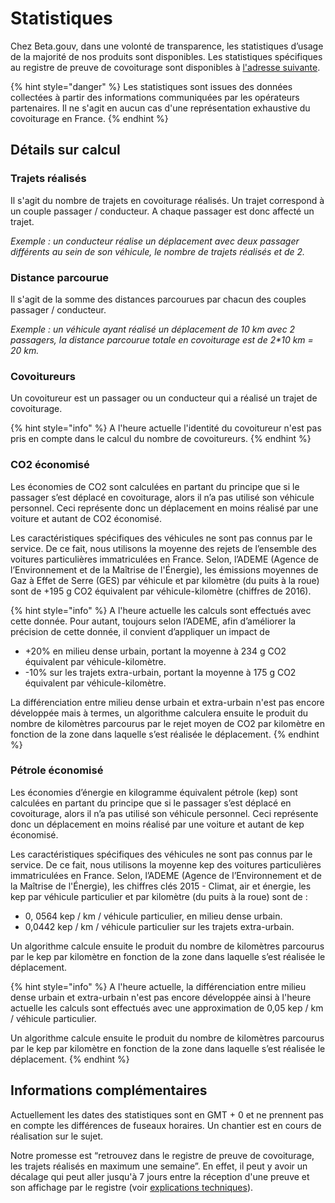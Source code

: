 # Statistiques

Chez Beta.gouv, dans une volonté de transparence, les statistiques d’usage de la majorité de nos produits sont disponibles. Les statistiques spécifiques au registre de preuve de covoiturage sont disponibles à [l'adresse suivante](https://app.covoiturage.beta.gouv.fr/stats). 

{% hint style="danger" %}
Les statistiques sont issues des données collectées à partir des informations communiquées par les opérateurs partenaires. Il ne s'agit en aucun cas d'une représentation exhaustive du covoiturage en France.
{% endhint %}

## Détails sur calcul

### Trajets réalisés 

Il s'agit du nombre de trajets en covoiturage réalisés. Un trajet correspond à un couple passager / conducteur. A chaque passager est donc affecté un trajet.

  
_Exemple : un conducteur réalise un déplacement avec deux passager différents au sein de son véhicule, le nombre de trajets réalisés et de 2._ 

### Distance parcourue

Il s'agit de la somme des distances parcourues par chacun des couples passager / conducteur. 

_Exemple : un véhicule ayant réalisé un déplacement de 10 km avec 2 passagers, la distance parcourue totale en covoiturage est de 2\*10 km = 20 km._

### Covoitureurs

Un covoitureur est un passager ou un conducteur qui a réalisé un trajet de covoiturage.

{% hint style="info" %}
A l'heure actuelle l'identité du covoitureur n'est pas pris en compte dans le calcul du nombre de covoitureurs.
{% endhint %}

### CO2 économisé

Les économies de CO2 sont calculées en partant du principe que si le passager s’est déplacé en covoiturage, alors il n’a pas utilisé son véhicule personnel. Ceci représente donc un déplacement en moins réalisé par une voiture et autant de CO2 économisé.

Les caractéristiques spécifiques des véhicules ne sont pas connus par le service. De ce fait, nous utilisons la moyenne des rejets de l’ensemble des voitures particulières immatriculées en France. Selon, l’ADEME \(Agence de l’Environnement et de la Maîtrise de l'Énergie\), les émissions moyennes de Gaz à Effet de Serre \(GES\) par véhicule et par kilomètre \(du puits à la roue\) sont de +195 g CO2 équivalent par véhicule-kilomètre \(chiffres de 2016\). 

{% hint style="info" %}
A l'heure actuelle les calculs sont effectués avec cette donnée. Pour autant, toujours selon l’ADEME, afin d’améliorer la précision de cette donnée, il convient d’appliquer un impact de

* +20% en milieu dense urbain, portant la moyenne à 234 g CO2 équivalent par véhicule-kilomètre.
* -10% sur les trajets extra-urbain, portant la moyenne à 175 g CO2 équivalent par véhicule-kilomètre.

La différenciation entre milieu dense urbain et extra-urbain n'est pas encore développée mais à termes, un algorithme calculera ensuite le produit du nombre de kilomètres parcourus par le rejet moyen de CO2 par kilomètre en fonction de la zone dans laquelle s’est réalisée le déplacement.
{% endhint %}

### Pétrole économisé

Les économies d’énergie en kilogramme équivalent pétrole \(kep\) sont calculées en partant du principe que si le passager s’est déplacé en covoiturage, alors il n’a pas utilisé son véhicule personnel. Ceci représente donc un déplacement en moins réalisé par une voiture et autant de kep économisé.

Les caractéristiques spécifiques des véhicules ne sont pas connus par le service. De ce fait, nous utilisons la moyenne kep des voitures particulières immatriculées en France. Selon, l’ADEME \(Agence de l’Environnement et de la Maîtrise de l'Énergie\), les chiffres clés 2015 - Climat, air et énergie, les kep par véhicule particulier et par kilomètre \(du puits à la roue\) sont de :

* 0, 0564 kep / km / véhicule particulier, en milieu dense urbain.
* 0,0442 kep / km / véhicule particulier sur les trajets extra-urbain.

Un algorithme calcule ensuite le produit du nombre de kilomètres parcourus par le kep par kilomètre en fonction de la zone dans laquelle s’est réalisée le déplacement.  


{% hint style="info" %}
 A l'heure actuelle, la différenciation entre milieu dense urbain et extra-urbain n'est pas encore développée ainsi à l'heure actuelle les calculs sont effectués avec une approximation de 0,05 kep / km / véhicule particulier. 

Un algorithme calcule ensuite le produit du nombre de kilomètres parcourus par le kep par kilomètre en fonction de la zone dans laquelle s’est réalisée le déplacement.
{% endhint %}

##  **Informations complémentaires**

Actuellement les dates des statistiques sont en GMT + 0 et ne prennent pas en compte les différences de fuseaux horaires. Un chantier est en cours de réalisation sur le sujet. 

Notre promesse est “retrouvez dans le registre de preuve de covoiturage, les trajets réalisés en maximum une semaine”. En effet, il peut y avoir un décalage qui peut aller jusqu'à 7 jours entre la réception d'une preuve et son affichage par le registre \(voir [explications techniques](../api/envoyer-des-trajets/#quel-est-le-delai-denvoi-des-preuves-de-covoiturage)\). 

